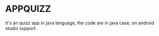 # APPQUIZZ
It's an quizz app in java language, the code are in java case, on android studio support.
